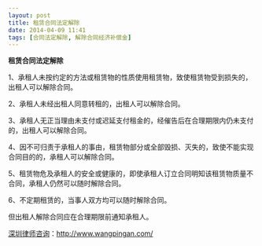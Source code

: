 ```yaml
---
layout: post
title: 租赁合同法定解除
date: 2014-04-09 11:41
tags: [合同法定解除, 解除合同经济补偿金]
---
```

<strong>租赁合同法定解除</strong>

1、承租人未按约定的方法或租赁物的性质使用租赁物，致使租赁物受到损失的，出租人可以解除合同。

2、承租人未经出租人同意转租的，出租人可以解除合同。

3、承租人无正当理由未支付或迟延支付租金的，经催告后在合理期限内仍未支付的，出租人可以解除合同。

4、因不可归责于承租人的事由，租赁物部分或全部毁损、灭失的，致使不能实现合同目的的，承租人可以解除合同。

5、租赁物危及承租人的安全或健康的，即使承租人订立合同明知该租赁物质量不合同，承租人仍然可以随时解除合同。

6、不定期租赁的，当事人双方均可以随时解除合同。

但出租人解除合同应在合理期限前通知承租人。

<a href="http://www.wangpingan.com/">深圳律师咨询</a>：<a href="http://www.wangpingan.com/">http://www.wangpingan.com/</a>

